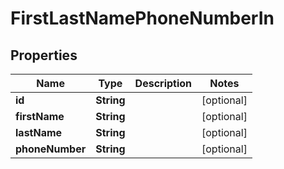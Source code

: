 
# FirstLastNamePhoneNumberIn

## Properties
Name | Type | Description | Notes
------------ | ------------- | ------------- | -------------
**id** | **String** |  |  [optional]
**firstName** | **String** |  |  [optional]
**lastName** | **String** |  |  [optional]
**phoneNumber** | **String** |  |  [optional]



